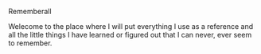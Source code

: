 Rememberall

Welecome to the place where I will put everything I use as a reference and all the little things I have learned or figured out that I can never, ever seem to remember.


